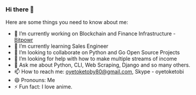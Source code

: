 ### Hi there 👋

Here are some things you need to know about me:

- 🔭 I’m currently working on Blockchain and Finance Infrastructure -  [Bitpowr](https://bitpowr.com)
- 🌱 I’m currently learning Sales Engineer
- 👯 I’m looking to collaborate on Python and Go Open Source Projects
- 🤔 I’m looking for help with how to make multiple streams of income
- 💬 Ask me about Python, CLI, Web Scraping, Django and so many others.
- 📫 How to reach me: oyetoketoby80@gmail.com, Skype - oyetoketobi
- 😄 Pronouns: Me
- ⚡ Fun fact: I love anime.

